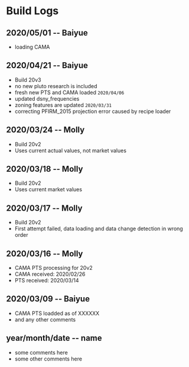 # Build Logs

## 2020/05/01 -- Baiyue
+ loading CAMA

## 2020/04/21 -- Baiyue
+ Build 20v3
+ no new pluto research is included
+ fresh new PTS and CAMA loaded `2020/04/06`
+ updated dsny_frequencies
+ zoning features are updated `2020/03/31`
+ correcting PFIRM_2015 projection error caused by recipe loader

## 2020/03/24 -- Molly
+ Build 20v2
+ Uses current actual values, not market values

## 2020/03/18 -- Molly
+ Build 20v2
+ Uses current market values

## 2020/03/17 -- Molly
+ Build 20v2
+ First attempt failed, data loading and data change detection in wrong order

## 2020/03/16 -- Molly
+ CAMA PTS processing for 20v2
+ CAMA received: 2020/02/26
+ PTS received: 2020/03/14

## 2020/03/09 -- Baiyue
+ CAMA PTS loadded as of XXXXXX
+ and any other comments

## year/month/date -- name
+ some comments here
+ some other comments here
